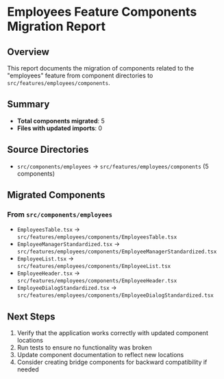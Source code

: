 # Employees Feature Components Migration Report

## Overview

This report documents the migration of components related to the "employees" feature from component directories to `src/features/employees/components`.

## Summary

- **Total components migrated**: 5
- **Files with updated imports**: 0

## Source Directories

- `src/components/employees` → `src/features/employees/components` (5 components)

## Migrated Components


### From `src/components/employees`

- `EmployeesTable.tsx` → `src/features/employees/components/EmployeesTable.tsx`
- `EmployeeManagerStandardized.tsx` → `src/features/employees/components/EmployeeManagerStandardized.tsx`
- `EmployeeList.tsx` → `src/features/employees/components/EmployeeList.tsx`
- `EmployeeHeader.tsx` → `src/features/employees/components/EmployeeHeader.tsx`
- `EmployeeDialogStandardized.tsx` → `src/features/employees/components/EmployeeDialogStandardized.tsx`


## Next Steps

1. Verify that the application works correctly with updated component locations
2. Run tests to ensure no functionality was broken
3. Update component documentation to reflect new locations
4. Consider creating bridge components for backward compatibility if needed
